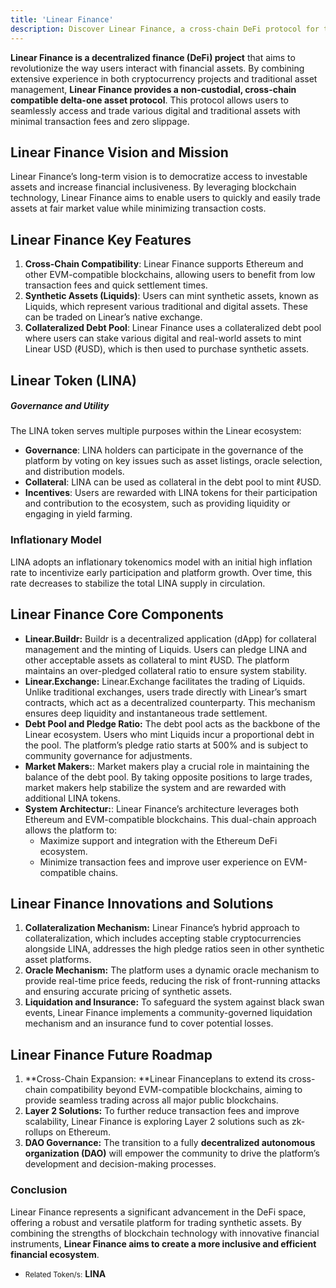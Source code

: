 ```yaml
---
title: 'Linear Finance'
description: Discover Linear Finance, a cross-chain DeFi protocol for trading synthetic assets with low fees and deep liquidity.
---
```


**Linear Finance is a decentralized finance (DeFi) project** that aims to revolutionize the way users interact with financial assets. By combining extensive experience in both cryptocurrency projects and traditional asset management, **Linear Finance provides a non-custodial, cross-chain compatible delta-one asset protocol**. This protocol allows users to seamlessly access and trade various digital and traditional assets with minimal transaction fees and zero slippage.

## Linear Finance **Vision and Mission**
Linear Finance’s long-term vision is to democratize access to investable assets and increase financial inclusiveness. By leveraging blockchain technology, Linear Finance aims to enable users to quickly and easily trade assets at fair market value while minimizing transaction costs.

## Linear Finance Key Features
1. **Cross-Chain Compatibility**: Linear Finance supports Ethereum and other EVM-compatible blockchains, allowing users to benefit from low transaction fees and quick settlement times.
2. **Synthetic Assets (Liquids)**: Users can mint synthetic assets, known as Liquids, which represent various traditional and digital assets. These can be traded on Linear’s native exchange.
3. **Collateralized Debt Pool**: Linear Finance uses a collateralized debt pool where users can stake various digital and real-world assets to mint Linear USD (ℓUSD), which is then used to purchase synthetic assets.

## Linear Token (LINA)
##### Governance and Utility

The LINA token serves multiple purposes within the Linear ecosystem:
- **Governance**: LINA holders can participate in the governance of the platform by voting on key issues such as asset listings, oracle selection, and distribution models.
- **Collateral**: LINA can be used as collateral in the debt pool to mint ℓUSD.
- **Incentives**: Users are rewarded with LINA tokens for their participation and contribution to the ecosystem, such as providing liquidity or engaging in yield farming.

### Inflationary Model
LINA adopts an inflationary tokenomics model with an initial high inflation rate to incentivize early participation and platform growth. Over time, this rate decreases to stabilize the total LINA supply in circulation.

## Linear Finance Core Components
- **Linear.Buildr:** Buildr is a decentralized application (dApp) for collateral management and the minting of Liquids. Users can pledge LINA and other acceptable assets as collateral to mint ℓUSD. The platform maintains an over-pledged collateral ratio to ensure system stability.
- **Linear.Exchange:** Linear.Exchange facilitates the trading of Liquids. Unlike traditional exchanges, users trade directly with Linear’s smart contracts, which act as a decentralized counterparty. This mechanism ensures deep liquidity and instantaneous trade settlement.
- **Debt Pool and Pledge Ratio:** The debt pool acts as the backbone of the Linear ecosystem. Users who mint Liquids incur a proportional debt in the pool. The platform’s pledge ratio starts at 500% and is subject to community governance for adjustments.
- **Market Makers:**: Market makers play a crucial role in maintaining the balance of the debt pool. By taking opposite positions to large trades, market makers help stabilize the system and are rewarded with additional LINA tokens.
- **System Architectur:**: Linear Finance’s architecture leverages both Ethereum and EVM-compatible blockchains. This dual-chain approach allows the platform to:
    - Maximize support and integration with the Ethereum DeFi ecosystem.
    - Minimize transaction fees and improve user experience on EVM-compatible chains.

## Linear Finance Innovations and Solutions
1. **Collateralization Mechanism:** Linear Finance’s hybrid approach to collateralization, which includes accepting stable cryptocurrencies alongside LINA, addresses the high pledge ratios seen in other synthetic asset platforms.
2. **Oracle Mechanism:** The platform uses a dynamic oracle mechanism to provide real-time price feeds, reducing the risk of front-running attacks and ensuring accurate pricing of synthetic assets.
3. **Liquidation and Insurance:** To safeguard the system against black swan events, Linear Finance implements a community-governed liquidation mechanism and an insurance fund to cover potential losses.

## Linear Finance Future Roadmap
1. **Cross-Chain Expansion: **Linear Financeplans to extend its cross-chain compatibility beyond EVM-compatible blockchains, aiming to provide seamless trading across all major public blockchains.
2. **Layer 2 Solutions:** To further reduce transaction fees and improve scalability, Linear Finance is exploring Layer 2 solutions such as zk-rollups on Ethereum.
3. **DAO Governance:** The transition to a fully **decentralized autonomous organization (DAO)** will empower the community to drive the platform’s development and decision-making processes.

### Conclusion
Linear Finance represents a significant advancement in the DeFi space, offering a robust and versatile platform for trading synthetic assets. By combining the strengths of blockchain technology with innovative financial instruments, **Linear Finance aims to create a more inclusive and efficient financial ecosystem**.

- <small>Related Token/s:</small> **LINA**
